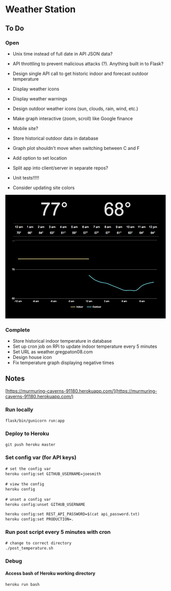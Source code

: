 # Weather Station

## To Do

### Open
* Unix time instead of full date in API JSON data?
* API throttling to prevent malicious attacks (?). Anything built in to Flask?
* Design single API call to get historic indoor and forecast outdoor temperature
* Display weather icons
* Display weather warnings
* Design outdoor weather icons (sun, clouds, rain, wind, etc.)
* Make graph interactive (zoom, scroll) like Google finance
* Mobile site?
* Store historical outdoor data in database
* Graph plot shouldn't move when switching between C and F
* Add option to set location
* Split app into client/server in separate repos?
* Unit tests!!!!!

* Consider updating site colors

<img src="invert.png" width="600">

### Complete
* Store historical indoor temperature in database
* Set up cron job on RPi to update indoor temperature every 5 minutes
* Set URL as weather.gregpaton08.com
* Design house icon
* Fix temperature graph displaying negative times

## Notes

[https://murmuring-caverns-91180.herokuapp.com/](https://murmuring-caverns-91180.herokuapp.com/)

### Run locally
```
flask/bin/gunicorn run:app
```

### Deploy to Heroku
```
git push heroku master
```

### Set config var (for API keys)

```
# set the config var
heroku config:set GITHUB_USERNAME=joesmith

# view the config
heroku config

# unset a config var
heroku config:unset GITHUB_USERNAME
```
```
heroku config:set REST_API_PASSWORD=$(cat api_password.txt)
heroku config:set PRODUCTION=.
```

### Run post script every 5 minutes with cron
```
# change to correct directory
./post_temperature.sh
```

### Debug

#### Access bash of Heroku working directory
```
heroku run bash
```
